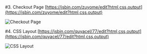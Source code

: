 #3.  Checkout Page
[https://jsbin.com/zuyome/edit?html,css,output](https://jsbin.com/zuyome/edit?html,css,output)

![Checkout Page](http://image.prntscr.com/image/e8414c1ac1334f08a7321041761f0ef7.png)


#4. CSS Layout
[https://jsbin.com/quyacel/77/edit?html,css,output](https://jsbin.com/quyacel/77/edit?html,css,output)

![CSS Layout](http://image.prntscr.com/image/d84ac53bf1d64f588d93261c5072a7c6.png)
